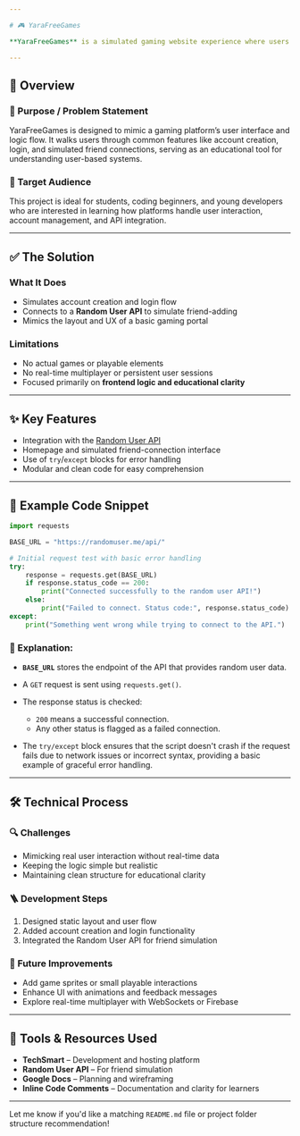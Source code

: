 ```yaml
---

# 🎮 YaraFreeGames

**YaraFreeGames** is a simulated gaming website experience where users can create accounts, log in, and "connect" with a friend via a random user API. While it doesn’t include actual games, it offers a structured, beginner-friendly demonstration of core user-system concepts.

---
```


## 📌 Overview

### 🚀 Purpose / Problem Statement

YaraFreeGames is designed to mimic a gaming platform’s user interface and logic flow. It walks users through common features like account creation, login, and simulated friend connections, serving as an educational tool for understanding user-based systems.

### 🎯 Target Audience

This project is ideal for students, coding beginners, and young developers who are interested in learning how platforms handle user interaction, account management, and API integration.

---

## ✅ The Solution

### What It Does

* Simulates account creation and login flow
* Connects to a **Random User API** to simulate friend-adding
* Mimics the layout and UX of a basic gaming portal

### Limitations

* No actual games or playable elements
* No real-time multiplayer or persistent user sessions
* Focused primarily on **frontend logic and educational clarity**

---

## ✨ Key Features

* Integration with the [Random User API](https://randomuser.me/)
* Homepage and simulated friend-connection interface
* Use of `try`/`except` blocks for error handling
* Modular and clean code for easy comprehension

---

## 🧩 Example Code Snippet

```python
import requests

BASE_URL = "https://randomuser.me/api/"

# Initial request test with basic error handling
try:
    response = requests.get(BASE_URL)
    if response.status_code == 200:
        print("Connected successfully to the random user API!")
    else:
        print("Failed to connect. Status code:", response.status_code)
except:
    print("Something went wrong while trying to connect to the API.")
```

### 🧠 Explanation:

* **`BASE_URL`** stores the endpoint of the API that provides random user data.
* A `GET` request is sent using `requests.get()`.
* The response status is checked:

  * `200` means a successful connection.
  * Any other status is flagged as a failed connection.
* The `try/except` block ensures that the script doesn't crash if the request fails due to network issues or incorrect syntax, providing a basic example of graceful error handling.

---

## 🛠️ Technical Process

### 🔍 Challenges

* Mimicking real user interaction without real-time data
* Keeping the logic simple but realistic
* Maintaining clean structure for educational clarity

### 🪜 Development Steps

1. Designed static layout and user flow
2. Added account creation and login functionality
3. Integrated the Random User API for friend simulation

### 🔮 Future Improvements

* Add game sprites or small playable interactions
* Enhance UI with animations and feedback messages
* Explore real-time multiplayer with WebSockets or Firebase

---

## 🧰 Tools & Resources Used

* **TechSmart** – Development and hosting platform
* **Random User API** – For friend simulation
* **Google Docs** – Planning and wireframing
* **Inline Code Comments** – Documentation and clarity for learners

---

Let me know if you'd like a matching `README.md` file or project folder structure recommendation!
